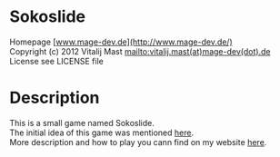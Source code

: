 # Sokoslide
Homepage [www.mage-dev.de](http://www.mage-dev.de/)   
Copyright (c) 2012 Vitalij Mast <mailto:vitalij.mast(at)mage-dev(dot).de>  
License see LICENSE file

# Description
This is a small game named Sokoslide.   
The initial idea of this game was mentioned [here](http://www.spieleprogrammierer.de/32-programmier-contests/19727-15-rutschige-angelegenheit-geschwindigkeit-03-03-2013/).   
More description and how to play you cann find on my website [here](http://www.mage-dev.de/2013/sokoslide-contest).
